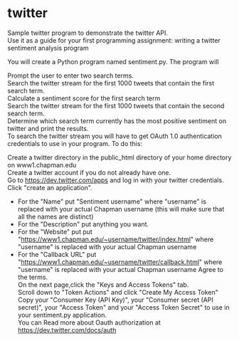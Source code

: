 # twitter
Sample twitter program to demonstrate the twitter API.  
Use it as a guide for your first programming assignment: writing a twitter sentiment analysis program

You will create a Python program named sentiment.py.  The program will

Prompt the user to enter two search terms.  
Search the twitter stream for the first 1000 tweets that contain the first search term.  
Calculate a sentiment score for the first search term  
Search the twitter stream for the first 1000 tweets that contain the second search term.  
Determine which search term currently has the most positive sentiment on twitter and print the results.  
To search the twitter stream you will have to get OAuth 1.0 authentication credentials to use in your program.  To do this:

Create a twitter directory in the public_html directory of your home directory on www1.chapman.edu  
Create a twitter account if you do not already have one.  
Go to https://dev.twitter.com/apps and log in with your twitter credentials.  
Click "create an application".    
- For the "Name" put  "Sentiment username"  where "username" is replaced with your actual Chapman username (this will make sure that all the names are distinct)
-  For the "Description" put anything you want.
-  For the "Website" put  put "https://www1.chapman.edu/~username/twitter/index.html" where "username" is replaced with your actual Chapman username
-  For the "Callback URL" put "https://www1.chapman.edu/~username/twitter/callback.html" where "username" is replaced with your actual Chapman username
Agree to the terms.   
On the next page,click the "Keys and Access Tokens" tab.  
Scroll down to "Token Actions" and click "Create My  Access Token"  
Copy your "Consumer Key (API Key)",  your "Consumer secret (API secret)", your "Access Token" and your "Access Token Secret" to use in your  sentiment.py application.  
You can Read more about Oauth authorization at https://dev.twitter.com/docs/auth
